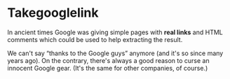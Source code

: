 Takegooglelink
==============

In ancient times Google was giving simple pages with **real links**
and HTML comments which could be used to help extracting the result.

We can't say “thanks to the Google guys” anymore (and it's so since
many years ago). On the contrary, there's always a good reason to
curse an innocent Google gear. (It's the same for other companies, of
course.)

